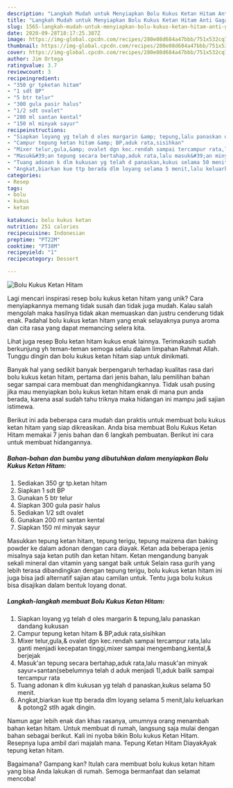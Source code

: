 ```yaml
---
description: "Langkah Mudah untuk Menyiapkan Bolu Kukus Ketan Hitam Anti Gagal"
title: "Langkah Mudah untuk Menyiapkan Bolu Kukus Ketan Hitam Anti Gagal"
slug: 1565-langkah-mudah-untuk-menyiapkan-bolu-kukus-ketan-hitam-anti-gagal
date: 2020-09-28T18:17:25.387Z
image: https://img-global.cpcdn.com/recipes/280e08d684a47bbb/751x532cq70/bolu-kukus-ketan-hitam-foto-resep-utama.jpg
thumbnail: https://img-global.cpcdn.com/recipes/280e08d684a47bbb/751x532cq70/bolu-kukus-ketan-hitam-foto-resep-utama.jpg
cover: https://img-global.cpcdn.com/recipes/280e08d684a47bbb/751x532cq70/bolu-kukus-ketan-hitam-foto-resep-utama.jpg
author: Jim Ortega
ratingvalue: 3.7
reviewcount: 3
recipeingredient:
- "350 gr tpketan hitam"
- "1 sdt BP"
- "5 btr telur"
- "300 gula pasir halus"
- "1/2 sdt ovalet"
- "200 ml santan kental"
- "150 ml minyak sayur"
recipeinstructions:
- "Siapkan loyang yg telah d oles margarin &amp; tepung,lalu panaskan dandang kukusan"
- "Campur tepung ketan hitam &amp; BP,aduk rata,sisihkan"
- "Mixer telur,gula,&amp; ovalet dgn kec.rendah sampai tercampur rata,lalu ganti menjadi kecepatan tinggi,mixer sampai mengembang,kental,&amp; berjejak"
- "Masuk&#39;an tepung secara bertahap,aduk rata,lalu masuk&#39;an minyak sayur+santan(sebelumnya telah d aduk menjadi 1),aduk balik sampai tercampur rata"
- "Tuang adonan k dlm kukusan yg telah d panaskan,kukus selama 50 menit."
- "Angkat,biarkan kue ttp berada dlm loyang selama 5 menit,lalu keluarkan &amp; potong2 stlh agak dingin."
categories:
- Resep
tags:
- bolu
- kukus
- ketan

katakunci: bolu kukus ketan 
nutrition: 251 calories
recipecuisine: Indonesian
preptime: "PT22M"
cooktime: "PT38M"
recipeyield: "1"
recipecategory: Dessert

---
```



![Bolu Kukus Ketan Hitam](https://img-global.cpcdn.com/recipes/280e08d684a47bbb/751x532cq70/bolu-kukus-ketan-hitam-foto-resep-utama.jpg)

Lagi mencari inspirasi resep bolu kukus ketan hitam yang unik? Cara menyiapkannya memang tidak susah dan tidak juga mudah. Kalau salah mengolah maka hasilnya tidak akan memuaskan dan justru cenderung tidak enak. Padahal bolu kukus ketan hitam yang enak selayaknya punya aroma dan cita rasa yang dapat memancing selera kita.

Lihat juga resep Bolu ketan hitam kukus enak lainnya. Terimakasih sudah berkunjung yh teman-teman semoga selalu dalam limpahan Rahmat Allah. Tunggu dingin dan bolu kukus ketan hitam siap untuk dinikmati.

Banyak hal yang sedikit banyak berpengaruh terhadap kualitas rasa dari bolu kukus ketan hitam, pertama dari jenis bahan, lalu pemilihan bahan segar sampai cara membuat dan menghidangkannya. Tidak usah pusing jika mau menyiapkan bolu kukus ketan hitam enak di mana pun anda berada, karena asal sudah tahu triknya maka hidangan ini mampu jadi sajian istimewa.


Berikut ini ada beberapa cara mudah dan praktis untuk membuat bolu kukus ketan hitam yang siap dikreasikan. Anda bisa membuat Bolu Kukus Ketan Hitam memakai 7 jenis bahan dan 6 langkah pembuatan. Berikut ini cara untuk membuat hidangannya.

<!--inarticleads1-->

##### Bahan-bahan dan bumbu yang dibutuhkan dalam menyiapkan Bolu Kukus Ketan Hitam:

1. Sediakan 350 gr tp.ketan hitam
1. Siapkan 1 sdt BP
1. Gunakan 5 btr telur
1. Siapkan 300 gula pasir halus
1. Sediakan 1/2 sdt ovalet
1. Gunakan 200 ml santan kental
1. Siapkan 150 ml minyak sayur


Masukkan tepung ketan hitam, tepung terigu, tepung maizena dan baking powder ke dalam adonan dengan cara diayak. Ketan ada beberapa jenis misalnya saja ketan putih dan ketan hitam. Ketan mengandung banyak sekali mineral dan vitamin yang sangat baik untuk Selain rasa gurih yang lebih terasa dibandingkan dengan tepung terigu, bolu kukus ketan hitam ini juga bisa jadi alternatif sajian atau camilan untuk. Tentu juga bolu kukus bisa disajikan dalam bentuk loyang donat. 

<!--inarticleads2-->

##### Langkah-langkah membuat Bolu Kukus Ketan Hitam:

1. Siapkan loyang yg telah d oles margarin &amp; tepung,lalu panaskan dandang kukusan
1. Campur tepung ketan hitam &amp; BP,aduk rata,sisihkan
1. Mixer telur,gula,&amp; ovalet dgn kec.rendah sampai tercampur rata,lalu ganti menjadi kecepatan tinggi,mixer sampai mengembang,kental,&amp; berjejak
1. Masuk&#39;an tepung secara bertahap,aduk rata,lalu masuk&#39;an minyak sayur+santan(sebelumnya telah d aduk menjadi 1),aduk balik sampai tercampur rata
1. Tuang adonan k dlm kukusan yg telah d panaskan,kukus selama 50 menit.
1. Angkat,biarkan kue ttp berada dlm loyang selama 5 menit,lalu keluarkan &amp; potong2 stlh agak dingin.


Namun agar lebih enak dan khas rasanya, umumnya orang menambah bahan ketan hitam. Untuk membuat di rumah, langsung saja mulai dengan bahan sebagai berikut. Kali ini nyoba bikin Bolu kukus Ketan Hitam. Resepnya lupa ambil dari majalah mana. Tepung Ketan Hitam DiayakAyak tepung ketan hitam. 

Bagaimana? Gampang kan? Itulah cara membuat bolu kukus ketan hitam yang bisa Anda lakukan di rumah. Semoga bermanfaat dan selamat mencoba!
